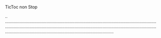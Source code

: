 TicToc non Stop

..
.................................................................................................................................................................................................................................................................................................................................................